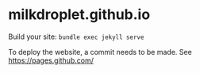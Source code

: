 # milkdroplet.github.io

Build your site: `bundle exec jekyll serve`

To deploy the website, a commit needs to be made. See https://pages.github.com/
